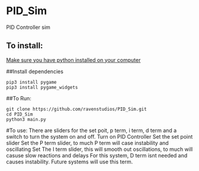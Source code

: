 # PID_Sim
PID Controller sim


## To install:
[Make sure you have python installed on your computer](https://www.python.org/downloads/)


##Install dependencies
```
pip3 install pygame
pip3 install pygame_widgets
```
##To Run:
```
git clone https://github.com/ravenstudios/PID_Sim.git
cd PID_Sim
python3 main.py

```
#To use:
There are sliders for the set poit, p term, i term, d term and a switch to turn the system on and off.
Turn on PID Controller
Set the set point slider
Set the P term slider, to much P term will case instability and oscillating
Set The I term slider, this will smooth out oscillations, to much will casuse slow reactions and delays
For this system, D term isnt needed and causes instability. Future systems will use this term.
